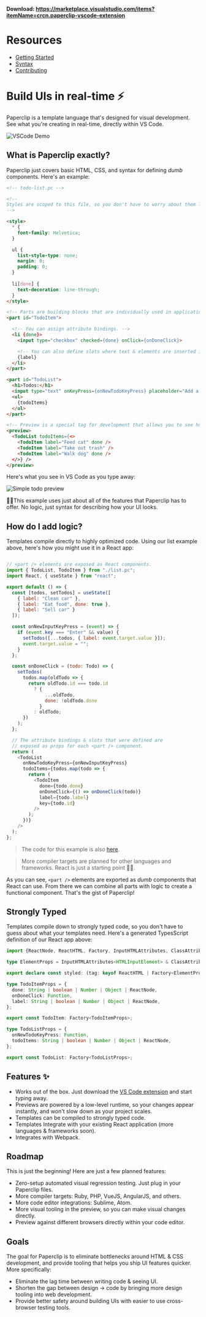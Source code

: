 <!-- most important stuff up top -->

**Download: https://marketplace.visualstudio.com/items?itemName=crcn.paperclip-vscode-extension**

# Resources

- [Getting Started](./documentation/Getting%20Started)
- [Syntax](./documentation/Syntax)
- [Contributing](./documentation/Contributing)

<!--

Notes:

- need to express that it's lightweight
-->

# Build UIs in real-time ⚡️

<!-- No more juggling between the coding & debugging in the browser. Paperclip provides tooling that allows  -->

Paperclip is a template language that's designed for visual development. See what you're creating in real-time, directly within VS Code.

<!-- Tooling is provided that brings a real-time preview of your application directly into your code editor. -->

<!-- Paperclip is a template language that runs while you're writing in it, so you can see a preview of exactly what you're creating in real-time. -->

<!-- No more wasted time juggling between the browser & code! -->


<!-- Paperclip code runs while you're writing it, so you never have to leave the IDE. UI files also compile down directly to React code. -->

<!-- Write your UIs and see a live preview of them directly within your IDE. Paperclip templates also compile to React code, so you can use them in your React app.  -->

<!-- Paperclip runs while you're writing it, so you never have to leave the IDE. UI files also compile down directly to React code.  -->

<!-- Paperclip code runs while you're writing it, so you can build features more quickly. UIs also compile down to application code, so you can use Paperclip in your existing codebase (currently React). -->


<!-- _See_ UIs that you're creating in real-time, directly within your code editor. Designed to integrate with your existing codebase (currently just React for now). -->

<!--
Templates are also designed to compile down to your application framework of choice (currently only React).
-->

<!-- 
_See_ UIs that you're creating in real-time, directly within your code editor. Paperclip comes with primitive UI behavior that allows you to setup the _bones_ UI 

-->

<!-- Paperclip comes with a runtime for VSCode that shows you a preview of UIs as  -->

<!-- A slim, ultra efficient way to stylize your web applications.  -->

<!--  that runs _while_ you write in it, and compiles down to application code in the framework of your choice. -->

![VSCode Demo](https://user-images.githubusercontent.com/757408/75412579-f0965200-58f0-11ea-8043-76a0b0ec1a08.gif)

## What is Paperclip exactly?

Paperclip just covers basic HTML, CSS, and syntax for defining _dumb_ components. Here's an example:

```html
<!-- todo-list.pc -->

<!--
Styles are scoped to this file, so you don't have to worry about them leaking out.
-->

<style>
  * {
    font-family: Helvetica;
  }

  ul {
    list-style-type: none;
    margin: 0;
    padding: 0;
  }
  
  li[done] {
    text-decoration: line-through;
  }
</style>

<!-- Parts are building blocks that are individually used in application code (more information below). -->
<part id="TodoItem">

  <!-- You can assign attribute bindings. -->
  <li {done}>
    <input type="checkbox" checked={done} onClick={onDoneClick}>

    <!-- You can also define slots where text & elements are inserted into. -->
    {label}
  </li>
</part>

<part id="TodoList">
  <h1>Todos:</h1>
  <input type="text" onKeyPress={onNewTodoKeyPress} placeholder="Add a new todo..." >
  <ul>
    {todoItems}
  </ul>
</part>

<!-- Preview is a special tag for development that allows you to see how all of your parts look when put together in their varying states. -->
<preview>
  <TodoList todoItems={<>
    <TodoItem label="Feed cat" done />
    <TodoItem label="Take out trash" />
    <TodoItem label="Walk dog" done />
  </>} />
</preview>
```

Here's what you see in VS Code as you type away:

![Simple todo preview](https://user-images.githubusercontent.com/757408/75791302-ff866580-5d31-11ea-8da9-1c43631f0626.gif)



☝🏻This example uses just about all of the features that Paperclip has to offer. No logic, just syntax for describing how your UI looks. 

## How do I add logic? 

Templates compile directly to highly optimized code. Using our list example above, here's how you might use it in a React app:

```javascript

// <part /> elements are exposed as React components.
import { TodoList, TodoItem } from "./list.pc";
import React, { useState } from "react";

export default () => {
  const [todos, setTodos] = useState([
    { label: "Clean car" },
    { label: "Eat food", done: true },
    { label: "Sell car" }
  ]);

  const onNewInputKeyPress = (event) => {
    if (event.key === "Enter" && value) {
      setTodos([...todos, { label: event.target.value }]);
      event.target.value = "";
    }
  };

  const onDoneClick = (todo: Todo) => {
    setTodos(
      todos.map(oldTodo => {
        return oldTodo.id === todo.id
          ? {
              ...oldTodo,
              done: !oldTodo.done
            }
          : oldTodo;
      })
    );
  };

  // The attribute bindings & slots that were defined are
  // exposed as props for each <part /> component.
  return (
    <TodoList
      onNewTodoKeyPress={onNewInputKeyPress}
      todoItems={todos.map(todo => {
        return (
          <TodoItem
            done={todo.done}
            onDoneClick={() => onDoneClick(todo)}
            label={todo.label}
            key={todo.id}
          />
        );
      })}
    />
  );
};
```

> The code for this example is also [here](https://github.com/crcn/paperclip/tree/master/examples/simple-todo-list).

> More compiler targets are planned for other languages and frameworks. React is just a starting point ✌🏻.

As you can see, `<part />` elements are exported as _dumb_ components that React can use. From there we can combine all parts with logic to create a functional component. That's the gist of Paperclip!

<!-- 
As you might have noticed, Paperclip just exports building blocks for your component. All of the logic remains in your application code, so you don't have to worry about  -->

## Strongly Typed

Templates compile down to strongly typed code, so you don't have to guess about what your templates need. Here's a generated TypesScript definition of our React app above:

```typescript
import {ReactNode, ReactHTML, Factory, InputHTMLAttributes, ClassAttributes} from "react";

type ElementProps = InputHTMLAttributes<HTMLInputElement> & ClassAttributes<HTMLInputElement>;

export declare const styled: (tag: keyof ReactHTML | Factory<ElementProps>, defaultProps?: ElementProps) => Factory<ElementProps>;

type TodoItemProps = {
  done: String | boolean | Number | Object | ReactNode,
  onDoneClick: Function,
  label: String | boolean | Number | Object | ReactNode,
};

export const TodoItem: Factory<TodoItemProps>;

type TodoListProps = {
  onNewTodoKeyPress: Function,
  todoItems: String | boolean | Number | Object | ReactNode,
};

export const TodoList: Factory<TodoListProps>;
```

## Features ✨


- Works out of the box. Just download the [VS Code extension](https://marketplace.visualstudio.com/items?itemName=crcn.paperclip-vscode-extension) and start typing away. 
- Previews are powered by a low-level runtime, so your changes appear instantly, and won't slow down as your project scales.
- Templates can be compiled to strongly typed code.
- Templates Integrate with your existing React application (more languages & frameworks soon).
- Integrates with Webpack. 

## Roadmap

This is just the beginning! Here are just a few planned features:

- Zero-setup automated visual regression testing. Just plug in your Paperclip files.
- More compiler targets: Ruby, PHP, VueJS, AngularJS, and others.
- More code editor integrations: Sublime, Atom.
- More visual tooling in the preview, so you can make visual changes directly.
- Preview against different browsers directly within your code editor.

## Goals

The goal for Paperclip is to eliminate bottlenecks around HTML & CSS development, and provide tooling that helps you ship UI features quicker. More specifically:

- Eliminate the lag time between writing code & seeing UI.
- Shorten the gap between design -> code by bringing more design tooling into web development.
- Provide better safety around building UIs with easier to use cross-browser testing tools. 

<!-- ### What makes Paperclip special?

Paperclip's syntax allows you to express _most_ of you user interface in a "dumb" way. -->


<!-- The current process around developing UIs is incredibly slow, especially as codebases scale. Paperclip was created -->


<!--UI development is a bit slow & inneficient, especially as projects scale, and code complexity kicks in. So I developed Paperclip to be a lightweight, and fast alternative for creating UIs that helps get the job done faster. 

The template language is limited -->

<!--

Points:

- lightwight
- bones of the UI

-->

